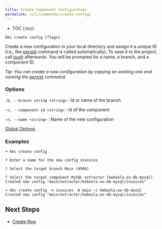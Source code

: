 ```yaml
---
title: Create Component Configuration
permalink: /cli/commands/create-config/
---
```


* TOC
{:toc}

```
kbc create config [flags]
```

Create a new configuration in your local directory and assign it a unique ID (i.e., the [persist](/cli/commands/persist/) 
command is called automatically). To save it to the project, call [push](/cli/commands/push/) afterwards. You will 
be prompted for a name, a branch, and a component ID.

*Tip: You can create a new configuration by copying an existing one and running the [persist](/cli/commands/persist/) 
command.*

### Options

`-b, --branch string <string>`
: Id or name of the branch

`-c, --component-id <string>`
: Id of the component

`-n, --name <string>`
: Name of the new configuration

[Global Options](/cli/commands/#global-options)

### Examples

```
➜ kbc create config

? Enter a name for the new config invoices

? Select the target branch Main (4908)

? Select the target component MySQL extractor (keboola.ex-db-mysql)
Created new config "main/extractor/keboola.ex-db-mysql/invoices"
```

```
➜ kbc create config -n invoices -b main -c keboola.ex-db-mysql
Created new config "main/extractor/keboola.ex-db-mysql/invoices"
```

## Next Steps

- [Create Row](/cli/commands/create-row/)
